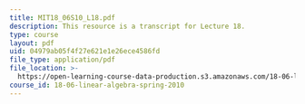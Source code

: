 ```yaml
---
title: MIT18_06S10_L18.pdf
description: This resource is a transcript for Lecture 18.
type: course
layout: pdf
uid: 04979ab05f4f27e621e1e26ece4586fd
file_type: application/pdf
file_location: >-
  https://open-learning-course-data-production.s3.amazonaws.com/18-06-linear-algebra-spring-2010/04979ab05f4f27e621e1e26ece4586fd_MIT18_06S10_L18.pdf
course_id: 18-06-linear-algebra-spring-2010
---
```

